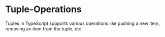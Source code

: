 # Tuple-Operations
Tuples in TypeScript supports various operations like pushing a new item, removing an item from the tuple, etc.
